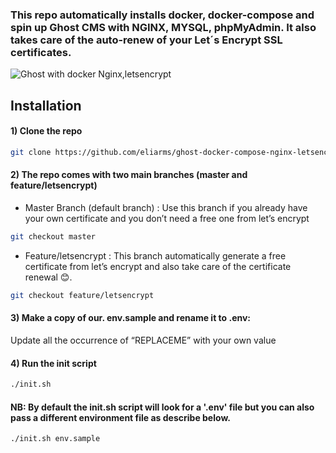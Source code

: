 ### This repo automatically installs docker, docker-compose and spin up Ghost CMS with NGINX, MYSQL, phpMyAdmin. It also takes care of the auto-renew of your Let´s Encrypt SSL certificates.

![Ghost with docker Nginx,letsencrypt](https://repository-images.githubusercontent.com/213154761/f0cfa580-1edc-11ea-95c5-e3ae9399fce6)

## Installation
 #### 1) Clone the repo 
```sh
git clone https://github.com/eliarms/ghost-docker-compose-nginx-letsencrypt.git
 ```
#### 2) The repo comes with two main branches (master and feature/letsencrypt)

- Master Branch (default branch) : 
  Use this branch if you already have your own certificate and you don’t need a free one from let’s encrypt
```sh 
git checkout master
 ```

-	Feature/letsencrypt : 
 This branch automatically generate a free certificate from let’s encrypt and also take care of the certificate renewal 😊.
```sh  
git checkout feature/letsencrypt
 ```
#### 3) Make a copy of our. env.sample and rename it to .env:
Update all the occurrence of “REPLACEME” with your own value
#### 4) Run the init script

```sh
./init.sh
  ```
#### NB: By default the init.sh script will look for a '.env' file but you can also pass a different environment file as describe below.
  
```sh
./init.sh env.sample
```
